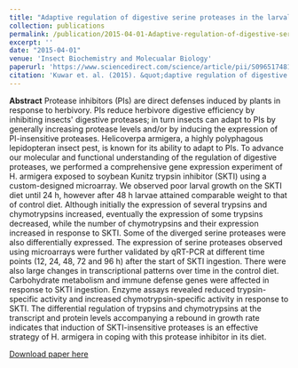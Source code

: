 ```yaml
---
title: "Adaptive regulation of digestive serine proteases in the larval midgut of *Helicoverpa armigera* in response to a plant protease inhibitor"
collection: publications
permalink: /publication/2015-04-01-Adaptive-regulation-of-digestive-serine-proteases-in-the-larval-midgut-of-*Helicoverpa-armigera*-in-response-to-a-plant-protease-inhibitor
excerpt: ''
date: "2015-04-01"
venue: 'Insect Biochemistry and Molecualar Biology'
paperurl: 'https://www.sciencedirect.com/science/article/pii/S0965174815000235'
citation: 'Kuwar et. al. (2015). &quot;daptive regulation of digestive serine proteases in the larval midgut of *Helicoverpa armigera* in response to a plant protease inhibitor&quot; <i>Insect Biochemistry and Molecualar Biology</i>.'
---
```

**Abstract**
Protease inhibitors (PIs) are direct defenses induced by plants in response to herbivory. PIs reduce herbivore digestive efficiency by inhibiting insects' digestive proteases; in turn insects can adapt to PIs by generally increasing protease levels and/or by inducing the expression of PI-insensitive proteases. Helicoverpa armigera, a highly polyphagous lepidopteran insect pest, is known for its ability to adapt to PIs. To advance our molecular and functional understanding of the regulation of digestive proteases, we performed a comprehensive gene expression experiment of H. armigera exposed to soybean Kunitz trypsin inhibitor (SKTI) using a custom-designed microarray. We observed poor larval growth on the SKTI diet until 24 h, however after 48 h larvae attained comparable weight to that of control diet. Although initially the expression of several trypsins and chymotrypsins increased, eventually the expression of some trypsins decreased, while the number of chymotrypsins and their expression increased in response to SKTI. Some of the diverged serine proteases were also differentially expressed. The expression of serine proteases observed using microarrays were further validated by qRT-PCR at different time points (12, 24, 48, 72 and 96 h) after the start of SKTI ingestion. There were also large changes in transcriptional patterns over time in the control diet. Carbohydrate metabolism and immune defense genes were affected in response to SKTI ingestion. Enzyme assays revealed reduced trypsin-specific activity and increased chymotrypsin-specific activity in response to SKTI. The differential regulation of trypsins and chymotrypsins at the transcript and protein levels accompanying a rebound in growth rate indicates that induction of SKTI-insensitive proteases is an effective strategy of H. armigera in coping with this protease inhibitor in its diet.

[Download paper here](https://www.sciencedirect.com/science/article/pii/S0965174815000235)


